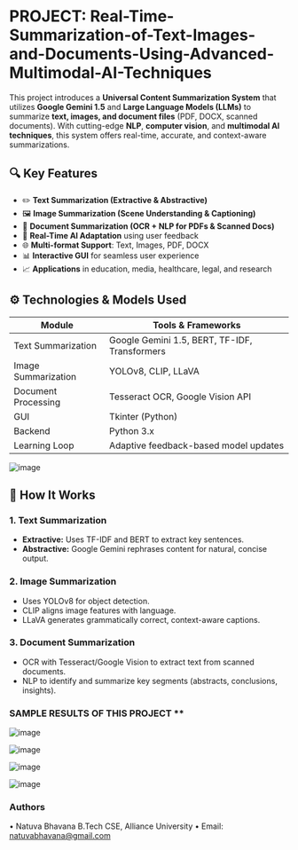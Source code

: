 # PROJECT:  Real-Time-Summarization-of-Text-Images-and-Documents-Using-Advanced-Multimodal-AI-Techniques


This project introduces a **Universal Content Summarization System** that utilizes **Google Gemini 1.5** and **Large Language Models (LLMs)** to summarize **text, images, and document files** (PDF, DOCX, scanned documents). With cutting-edge **NLP**, **computer vision**, and **multimodal AI techniques**, this system offers real-time, accurate, and context-aware summarizations.


## 🔍 Key Features

- ✏️ **Text Summarization (Extractive & Abstractive)**
- 🖼️ **Image Summarization (Scene Understanding & Captioning)**
- 📄 **Document Summarization (OCR + NLP for PDFs & Scanned Docs)**
- 🧠 **Real-Time AI Adaptation** using user feedback
- 🌐 **Multi-format Support**: Text, Images, PDF, DOCX
- 📊 **Interactive GUI** for seamless user experience
- 📈 **Applications** in education, media, healthcare, legal, and research


## ⚙️ Technologies & Models Used

| Module | Tools & Frameworks |
|--------|--------------------|
| Text Summarization | Google Gemini 1.5, BERT, TF-IDF, Transformers |
| Image Summarization | YOLOv8, CLIP, LLaVA |
| Document Processing | Tesseract OCR, Google Vision API |
| GUI | Tkinter (Python) |
| Backend | Python 3.x |
| Learning Loop | Adaptive feedback-based model updates |

![image](https://github.com/user-attachments/assets/6fa1a4e9-ed0f-443d-8376-823c99e81df8)


## 🧠 How It Works

### 1. **Text Summarization**
- **Extractive:** Uses TF-IDF and BERT to extract key sentences.
- **Abstractive:** Google Gemini rephrases content for natural, concise output.

### 2. **Image Summarization**
- Uses YOLOv8 for object detection.
- CLIP aligns image features with language.
- LLaVA generates grammatically correct, context-aware captions.

### 3. **Document Summarization**
- OCR with Tesseract/Google Vision to extract text from scanned documents.
- NLP to identify and summarize key segments (abstracts, conclusions, insights).

### SAMPLE RESULTS OF THIS PROJECT **

![image](https://github.com/user-attachments/assets/1452b8c2-b8cc-4192-bed0-4a503037f025)


![image](https://github.com/user-attachments/assets/3484d4dc-1a61-4451-ad6a-2d6023b0229f)


![image](https://github.com/user-attachments/assets/64880414-0cf4-4190-8708-92928e33ecc6)


![image](https://github.com/user-attachments/assets/ef41309b-b788-4a5e-9554-09397bb7bb7d)


### Authors
•	Natuva Bhavana
B.Tech CSE, Alliance University
•	Email: natuvabhavana@gmail.com
